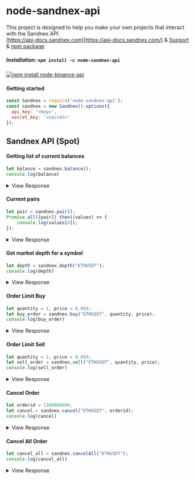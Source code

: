 # node-sandnex-api
This project is designed to help you make your own projects that interact with the Sandnex API.
<br>
<a href="https://api.docs.sandnex.com">[https://api-docs.sandnex.com](https://api-docs.sandnex.com/)</a> &amp;
<a href="https://t.me/sandnex">Support</a> &amp;
<a href="https://www.npmjs.com/package/node-sandnex-api">npm package</a>

##### Installation: `npm install -s node-sandnex-api`
[![npm install node-binance-api](https://api-docs.sandnex.com/images/sand-logo-0d9fa8ee.png)](https://npmjs.org/package/node-sandnex-api)

#### Getting started
```javascript
const Sandnex = require('node-sandnex-api');
const sandnex = new Sandnex().options({
  api_key: '<key>',
  secret_key: '<secret>'
});
```

## Sandnex API (Spot)

#### Getting list of current balances
```javascript
let balance = sandnex.balance();
console.log(balance)
```
<details>
 <summary>View Response</summary>

```js
{ status: true,result : [ { ticker_id: 'BTC_USDT', base: 'BTC', target: 'USDT' }] }
```
</details>

#### Current pairs
```javascript
let pair = sandnex.pair();
Promise.all([pair]).then((values) => {
    console.log(values[0]);
});
```

<details>
 <summary>View Response</summary>

```js
{ status: true,result : [ { ticker_id: 'BTC_USDT', base: 'BTC', target: 'USDT' }] }
```
</details>


#### Get market depth for a symbol
```javascript
let depth = sandnex.depth("ETHUSDT");
console.log(depth)
```

<details>
 <summary>View Response</summary>

```js
{
  status: true,
  result : [{
    bids: [
      '0.00022997': '49.00000000',
      '0.00022867': '11.00000000',
      '0.00022865': '1149.00000000',
      '0.00022810': '20.00000000',
      '0.00022800': '1000.00000000',
      '0.00022777': '1350.00000000',
    ],
    asks : [
      '0.00022999': '32.00000000',
      '0.00023086': '583.00000000',
      '0.00023095': '1154.00000000',
      '0.00023119': '781.00000000',
      '0.00023120': '3401.00000000',
      '0.00023180': '4889.00000000',
    ],
  }]
}
```
</details>

#### Order Limit Buy
```javascript
let quantity = 1, price = 0.069;
let buy_order = sandnex.buy("ETHUSDT", quantity, price);
console.log(buy_order)
```

<details>
 <summary>View Response</summary>

```js
{
  status: true,
  result : [
    {
      pair: 'ETHUSDT',
      quantity: 1,
      price: 0.069,
      result: 0.069,
    }
    
  ]
}
```
</details>


#### Order Limit Sell
```javascript
let quantity = 1, price = 0.069;
let sell_order = sandnex.sell("ETHUSDT", quantity, price);
console.log(sell_order)
```

<details>
 <summary>View Response</summary>

```js
{
  status: true,
  result : [
    {
      pair: 'ETHUSDT',
      quantity: 1,
      price: 0.069,
      result: 0.069,
    }
  ]
}
```
</details>


#### Cancel Order
```javascript
let orderid = 1100000000,
let cancel = sandnex.cancel("ETHUSDT", orderid);
console.log(cancel)
```

<details>
 <summary>View Response</summary>

```js
{
  status: true,
  pair: 'ETHUSDT',
  orderid : 100000000,
  result : []
}
```
</details>

#### Cancel All Order
```javascript
let cancel_all = sandnex.cancelAll("ETHUSDT");
console.log(cancel_all)
```

<details>
 <summary>View Response</summary>

```js
{
  status: true,
  pair: 'ETHUSDT',
  result : []
}
```
</details>







